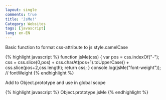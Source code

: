 ```yaml
---
layout: single
comments: true
title: 'JsMe!'
Category: Websites
tags: [javascript]
lang: en-EN
---
```

Basic function to format css-attribute to js style.camelCase

{% highlight javascript %}
function jsMe(css) {
  var pos = css.indexOf("-");
  css = css.slice(0,pos)
       + css.charAt(pos+1).toUpperCase()
       + css.slice(pos+2,css.length);
  return css;
}
console.log(jsMe("font-weight"));  // fontWeight
{% endhighlight %}

Add to Object.prototype and use in global scope

{% highlight javascript %}
Object.prototype.jsMe
{% endhighlight %}
